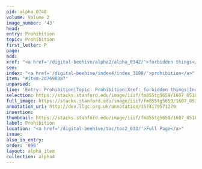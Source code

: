 ```yaml
---
pid: alpha_0748
volume: Volume 2
image_number: '43'
head:
entry: Prohibition
topic: Prohibition
first_letter: P
page:
add:
xref: "<a href='/digital-beehive/alpha2/alpha_0342/'>forbidden things</a>"
see:
index: "<a href='/digital-beehive/index4/index_3198/'>prohibition</a>"
item: "#item-2d7698387"
unparsed:
line: 'Entry: Prohibition|Topic: Prohibition|Xref: forbidden things|Index: prohibition|#item-2d7698387'
selection: https://stacks.stanford.edu/image/iiif/fm855tg5659/1607_0510/321,3445,3051,463/full/0/default.jpg
full_image: https://stacks.stanford.edu/image/iiif/fm855tg5659/1607_0510/full/full/0/default.jpg
annotation_uri: http://dev.llgc.org.uk/annotation/1574179571279
insertion:
thumbnail: https://stacks.stanford.edu/image/iiif/fm855tg5659/1607_0510/321,3445,600,180/250,/0/default.jpg
label: Prohibition
location: "<a href='/digital-beehive/toc/toc2_033/'>Full Page</a>"
issue:
also_in_entry:
order: '096'
layout: alpha_item
collection: alpha4
---
```

